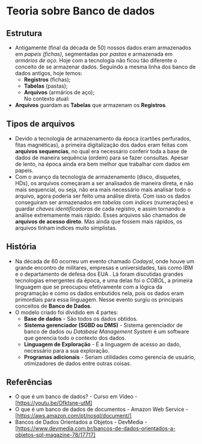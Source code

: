 # Teoria sobre Banco de dados

## Estrutura

- Antigamente (final da década de 50) nossos dados eram armazenados em *papeis (fichas)*, segmentadas por *pastas* e armazenada em *armários de aço*. Hoje com a tecnologia não ficou tão diferente o conceito de se armazenar dados. Seguindo a mesma linha dos banco de dados antigos, hoje temos:
  - **Registros** (fichas);
  - **Tabelas** (pastas);
  - **Arquivos** (armários de aço);  
No contexto atual:
- **Arquivos** guardam as **Tabelas** que armazenam os **Registros**.

## Tipos de arquivos

- Devido a tecnologia de armazenamento da época (cartões perfurados, fitas magnéticas), a primeira digitalização dos dados eram feitas com **arquivos sequencias**, no qual era necessário conferir toda a base de dados de maneira sequência (ordem) para se fazer consultas. Apesar de lento, na época ainda era bem melhor que trabalhar com dados em papeis.
- Com o avanço da tecnologia de armazenamento (disco, disquetes, HDs), os arquivos começaram a ser analisados de maneira direta, e não mais sequencial, ou seja, não era mais necessário mais analisar todo o arquivo, agora poderia ser feito uma análise direta. Com isso os dados conseguiram ser armazenados em *tabelas* com *indices* (numerações) e guardar *chaves identificadoras* de cada *registro*, e assim tornando a análise extremamente mais rápido. Esses arquivos são chamados de **arquivos de acesso direto**. Mas ainda que fossem mais rápidos, os arquivos tinham indices muito simplistas.

## História

- Na década de 60 ocorreu um evento chamado *Codaysl*, onde houve um grande encontro de militares, empresas e universidades, tais como IBM e o departamento de defesa dos EUA . Lá foram discutidas grandes tecnologias emergentes da época, e uma delas foi o *COBOL*, a primeira linguagem que se preocupou efetivamente com a lógica da programação e como os dados embutidos nela, pois os dados eram primordiais para essa linguagem. Nesse evento surgiu os principais conceitos de **Banco de Dados**.
- O modelo criado foi dividido em 4 partes:
  - **Base de dados** - São todos os dados obtidos.
  - **Sistema gerenciador (SGBD ou DMS)** - Sistema gerenciador de banco de dados ou *Database Management System* é um software que gerencia todo o contexto dos dados.
  - **Linguagem de Exploração** - É a linguagem de acesso ao dado, necessário para a sua exploração.
  - **Programas adicionais** - Seriam utilidades como gerencia de usuário, otimizadores de dados entre outras coisas.

## Referências

- O que é um banco de dados? - Curso em Vídeo - [https://youtu.be/Ofktsne-utM]
- O que é um banco de dados de documentos - Amazon Web Service - [https://aws.amazon.com/pt/nosql/document/]
- Bancos de Dados Orientados a Objetos - DevMedia - [https://www.devmedia.com.br/bancos-de-dados-orientados-a-objetos-sql-magazine-78/17717]
